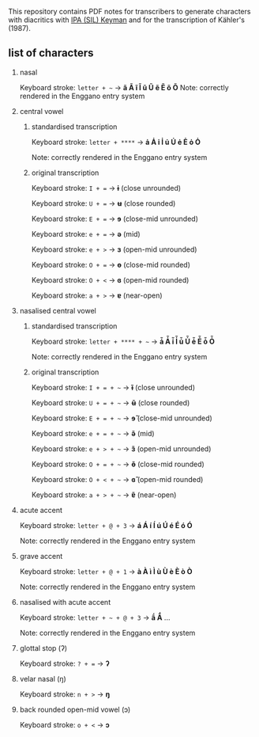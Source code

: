 This repository contains PDF notes for transcribers to generate 
characters with diacritics with [IPA (SIL) Keyman](https://help.keyman.com/keyboard/sil_ipa/1.8.6/sil_ipa) and for the transcription of Kähler's (1987).

## list of characters

1. nasal

	Keyboard stroke: `letter + ~` → **ã  Ã  ĩ  Ĩ  ũ  Ũ  ẽ  Ẽ  õ  Õ**
	Note: correctly rendered in the Enggano entry system

2. central vowel
    1. standardised transcription

		Keyboard stroke: `letter + ****` → **ȧ  Ȧ  i̇  İ  u̇  U̇  ė  Ė ȯ  Ȯ**
		
		Note: correctly rendered in the Enggano entry system

	2. original transcription

		Keyboard stroke: `I + =` → **ɨ** (close unrounded)
		
		Keyboard stroke: `U + =` → **ʉ** (close rounded)
		
		Keyboard stroke: `E + =` → **ɘ** (close-mid unrounded)
		
		Keyboard stroke: `e + =` → **ə** (mid)
		
		Keyboard stroke: `e + >` → **ɜ** (open-mid unrounded)
	
		Keyboard stroke: `O + =` → **ɵ** (close-mid rounded)
		
		Keyboard stroke: `O + <` → **ɞ** (open-mid rounded)
	
		Keyboard stroke: `a + >` → **ɐ** (near-open)

3. nasalised central vowel
	1. standardised transcription

		Keyboard stroke: `letter + **** + ~` → **ȧ̃  Ȧ̃  i̇̃  İ̃  u̇̃  U̇̃  ė̃  Ė̃  ȯ̃  Ȯ̃**
		
		Note: correctly rendered in the Enggano entry system

	2. original transcription

		Keyboard stroke: `I + = + ~` → **ɨ̃** (close unrounded)
		
		Keyboard stroke: `U + = + ~` → **ʉ̃** (close rounded)
		
		Keyboard stroke: `E + = + ~` → **ɘ̃** (close-mid unrounded)
		
		Keyboard stroke: `e + = + ~` → **ə̃** (mid)
		
		Keyboard stroke: `e + > + ~` → **ɜ̃** (open-mid unrounded)
	
		Keyboard stroke: `O + = + ~` → **ɵ̃** (close-mid rounded)
		
		Keyboard stroke: `O + < + ~` → **ɞ̃** (open-mid rounded)
	
		Keyboard stroke: `a + > + ~` → **ɐ̃** (near-open)

4. acute accent

	Keyboard stroke: `letter + @ + 3` → **á  Á  í  Í  ú  Ú  é  É  ó  Ó**
	
	Note: correctly rendered in the Enggano entry system

5. grave accent

	Keyboard stroke: `letter + @ + 1` → **à  À  ì  Ì  ù  Ù  è  È  ò  Ò**
	
	Note: correctly rendered in the Enggano entry system

6. nasalised with acute accent

	Keyboard stroke: `letter + ~ + @ + 3` → **ã́  Ã́** ...
	
	Note: correctly rendered in the Enggano entry system

7. glottal stop (ʔ)

	Keyboard stroke: `? + =` → **ʔ**

8. velar nasal (ŋ)

	Keyboard stroke: `n + >` → **ŋ**

9. back rounded open-mid vowel (ɔ)

	Keyboard stroke: `o + <` → **ɔ** 